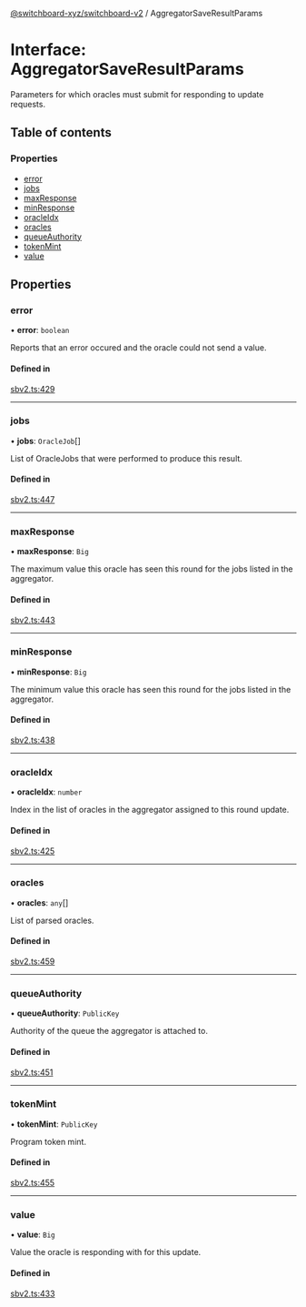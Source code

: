 [@switchboard-xyz/switchboard-v2](/api/switchboardv2-api) / AggregatorSaveResultParams

# Interface: AggregatorSaveResultParams

Parameters for which oracles must submit for responding to update requests.

## Table of contents

### Properties

- [error](AggregatorSaveResultParams.md#error)
- [jobs](AggregatorSaveResultParams.md#jobs)
- [maxResponse](AggregatorSaveResultParams.md#maxresponse)
- [minResponse](AggregatorSaveResultParams.md#minresponse)
- [oracleIdx](AggregatorSaveResultParams.md#oracleidx)
- [oracles](AggregatorSaveResultParams.md#oracles)
- [queueAuthority](AggregatorSaveResultParams.md#queueauthority)
- [tokenMint](AggregatorSaveResultParams.md#tokenmint)
- [value](AggregatorSaveResultParams.md#value)

## Properties

### error

• **error**: `boolean`

Reports that an error occured and the oracle could not send a value.

#### Defined in

[sbv2.ts:429](https://github.com/switchboard-xyz/switchboardv2-api/blob/dad46fc4/src/sbv2.ts#L429)

---

### jobs

• **jobs**: `OracleJob`[]

List of OracleJobs that were performed to produce this result.

#### Defined in

[sbv2.ts:447](https://github.com/switchboard-xyz/switchboardv2-api/blob/dad46fc4/src/sbv2.ts#L447)

---

### maxResponse

• **maxResponse**: `Big`

The maximum value this oracle has seen this round for the jobs listed in the
aggregator.

#### Defined in

[sbv2.ts:443](https://github.com/switchboard-xyz/switchboardv2-api/blob/dad46fc4/src/sbv2.ts#L443)

---

### minResponse

• **minResponse**: `Big`

The minimum value this oracle has seen this round for the jobs listed in the
aggregator.

#### Defined in

[sbv2.ts:438](https://github.com/switchboard-xyz/switchboardv2-api/blob/dad46fc4/src/sbv2.ts#L438)

---

### oracleIdx

• **oracleIdx**: `number`

Index in the list of oracles in the aggregator assigned to this round update.

#### Defined in

[sbv2.ts:425](https://github.com/switchboard-xyz/switchboardv2-api/blob/dad46fc4/src/sbv2.ts#L425)

---

### oracles

• **oracles**: `any`[]

List of parsed oracles.

#### Defined in

[sbv2.ts:459](https://github.com/switchboard-xyz/switchboardv2-api/blob/dad46fc4/src/sbv2.ts#L459)

---

### queueAuthority

• **queueAuthority**: `PublicKey`

Authority of the queue the aggregator is attached to.

#### Defined in

[sbv2.ts:451](https://github.com/switchboard-xyz/switchboardv2-api/blob/dad46fc4/src/sbv2.ts#L451)

---

### tokenMint

• **tokenMint**: `PublicKey`

Program token mint.

#### Defined in

[sbv2.ts:455](https://github.com/switchboard-xyz/switchboardv2-api/blob/dad46fc4/src/sbv2.ts#L455)

---

### value

• **value**: `Big`

Value the oracle is responding with for this update.

#### Defined in

[sbv2.ts:433](https://github.com/switchboard-xyz/switchboardv2-api/blob/dad46fc4/src/sbv2.ts#L433)
